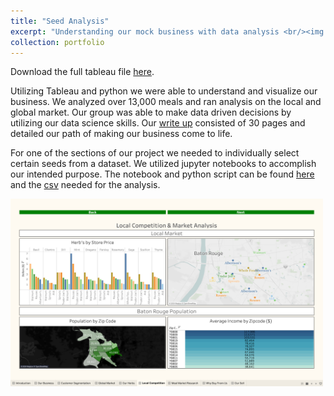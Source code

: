 ```yaml
---
title: "Seed Analysis"
excerpt: "Understanding our mock business with data analysis <br/><img src='/images/seed1.png' width='500' height='300'>"
collection: portfolio
---
```


Download the full tableau file [here](/files/4180final.twbx). 

Utilizing Tableau and python we were able to understand and visualize our business. We analyzed over 13,000 meals and ran analysis on the local and global market. Our group was able to make data driven decisions by utilizing our data science skills. Our [write up](/files/seedbusiness.pdf) consisted of 30 pages and detailed our path of making our business come to life.

For one of the sections of our project we needed to individually select certain seeds from a dataset. We utilized jupyter notebooks to accomplish our intended purpose. The notebook and python script can be found [here](/files/FoodChange.ipynb) and the [csv](/files/meal.cvs) needed for the analysis.



<img src='/images/seed2.png' width='500' height='300' alt='Seed Image'>
